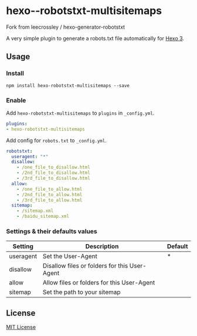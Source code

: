 # hexo--robotstxt-multisitemaps
Fork from leecrossley / hexo-generator-robotstxt

A very simple plugin to generate a robots.txt file automatically for [Hexo 3](https://npmjs.org/package/hexo).

## Usage

### Install

```
npm install hexo-robotstxt-multisitemaps --save
```

### Enable

Add `hexo-robotstxt-multisitemaps` to `plugins` in `_config.yml`.

``` yaml
plugins:
- hexo-robotstxt-multisitemaps
```

Add config for `robots.txt` to `_config.yml`.
``` yaml
robotstxt:
  useragent: "*"
  disallow:
    - /one_file_to_disallow.html
    - /2nd_file_to_disallow.html
    - /3rd_file_to_disallow.html
  allow:
    - /one_file_to_allow.html
    - /2nd_file_to_allow.html
    - /3rd_file_to_allow.html
  sitemap: 
    - /sitemap.xml
    - /baidu_sitemap.xml
```

### Settings & their defaults values

| Setting   | Description                                   | Default |
| --------- | --------------------------------------------- | ------- |
| useragent | Set the User-Agent                            | *       |
| disallow  | Disallow files or folders for this User-Agent |         |
| allow     | Allow files or folders for this User-Agent    |         |
| sitemap   | Set the path to your sitemap                  |         |

## License

[MIT License](http://ilee.mit-license.org)